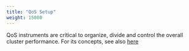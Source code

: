 ```yaml
---
title: "QoS Setup"
weight: 15000
---
```


QoS instruments are critical to organize, divide and control the overall cluster performance. 
For its concepts, see also [here](../../architecture/Storage%20Performance%20and%20QoS.md)

